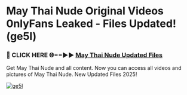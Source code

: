 # May Thai Nude Original Videos 0nlyFans Leaked - Files Updated! (ge5l)

<h3>🔴 CLICK HERE 🌐==►► <a href="https://tinyurl.com/4mcuefdz" rel="nofollow">May Thai Nude Updated Files</a></h3>

Get May Thai Nude and all content. Now you can access all videos and pictures of May Thai Nude. New Updated Files 2025!

[![ge5l](https://i.imgur.com/StAQSOY.gif)](https://tinyurl.com/4mcuefdz)
